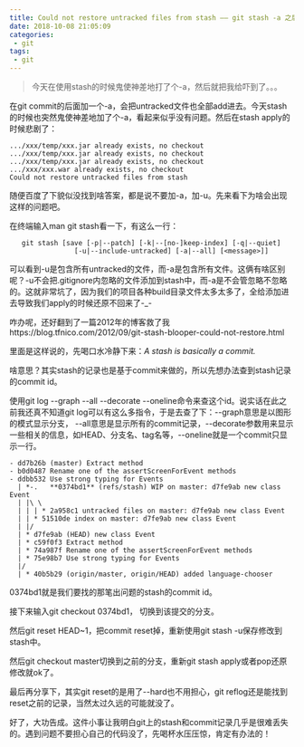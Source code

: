 ```yaml
---
title: Could not restore untracked files from stash —— git stash -a 之后的事故处理
date: 2018-10-08 21:05:09
categories:
 - git
tags:
 - git
---
```

> 今天在使用stash的时候鬼使神差地打了个-a，然后就把我给吓到了。。。

在git commit的后面加一个-a，会把untracked文件也全部add进去。今天stash的时候也突然鬼使神差地加了个-a，看起来似乎没有问题。然后在stash apply的时候悲剧了：

```
.../xxx/temp/xxx.jar already exists, no checkout
.../xxx/temp/xxx.jar already exists, no checkout
.../xxx/temp/xxx.jar already exists, no checkout
.../xxx/xxx.war already exists, no checkout
Could not restore untracked files from stash
```
<!-- more -->
随便百度了下貌似没找到啥答案，都是说不要加-a，加-u。先来看下为啥会出现这样的问题吧。

在终端输入man git stash看一下，有这么一行：    

       git stash [save [-p|--patch] [-k|--[no-]keep-index] [-q|--quiet]
                    [-u|--include-untracked] [-a|--all] [<message>]]
可以看到-u是包含所有untracked的文件，而-a是包含所有文件。这俩有啥区别呢？-u不会把.gitignore内忽略的文件添加到stash中，而-a是不会管忽略不忽略的。这就非常坑了，因为我们的项目各种build目录文件太多太多了，全给添加进去导致我们apply的时候还原不回来了-_-

咋办呢，还好翻到了一篇2012年的博客救了我https://blog.tfnico.com/2012/09/git-stash-blooper-could-not-restore.html

里面是这样说的，先喝口水冷静下来：*A stash is basically a commit.*

啥意思？其实stash的记录也是基于commit来做的，所以先想办法查到stash记录的commit id。

使用git log --graph --all --decorate --oneline命令来查这个id。说实话在此之前我还真不知道git log可以有这么多指令，于是去查了下：--graph意思是以图形的模式显示分支， --all意思是显示所有的commit记录，--decorate参数用来显示一些相关的信息，如HEAD、分支名、tag名等，--oneline就是一个commit只显示一行。

```
- dd7b26b (master) Extract method
- b0d0487 Rename one of the assertScreenForEvent methods
- ddbb532 Use strong typing for Events
  | *-.   **0374bd1** (refs/stash) WIP on master: d7fe9ab new class Event
  | |\ \  
  | | | * 2a958c1 untracked files on master: d7fe9ab new class Event
  | | * 51510de index on master: d7fe9ab new class Event
  | |/  
  | * d7fe9ab (HEAD) new class Event
  | * c59f0f3 Extract method
  | * 74a987f Rename one of the assertScreenForEvent methods
  | * 75e98b7 Use strong typing for Events
  |/  
  | * 40b5b29 (origin/master, origin/HEAD) added language-chooser
```

0374bd1就是我们要找的那笔出问题的stash的commit id。

接下来输入git checkout 0374bd1， 切换到该提交的分支。

然后git reset HEAD~1，把commit reset掉，重新使用git stash -u保存修改到stash中。

然后git checkout master切换到之前的分支，重新git stash apply或者pop还原修改就ok了。

最后再分享下，其实git reset的是用了--hard也不用担心，git reflog还是能找到reset之前的记录，当然太过久远的可能就没了。

好了，大功告成。这件小事让我明白git上的stash和commit记录几乎是很难丢失的。遇到问题不要担心自己的代码没了，先喝杯水压压惊，肯定有办法的！
